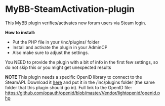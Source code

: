 # MyBB-SteamActivation-plugin
This MyBB plugin verifies/activates new forum users via Steam login.

<b>How to install:</b> <ul>
<li>Put the PHP file in your /inc/plugins/ folder</li>
<li>Install and activate the plugin in your AdminCP</li>
<li>Also make sure to adjust the settings.</li></ul>

You NEED to provide the plugin with a bit of info in the first few settings, so do not skip this or you might get unexpected results

<b>NOTE</b> This plugin needs a specific OpenID library to connect to the SteamAPI. Download it <a href="https://github.com/opauth/openid/blob/master/Vendor/lightopenid/openid.php">here</a> and put it in the /inc/plugins folder (the same folder that this plugin should go in).
Full link to the OpenID file: https://github.com/opauth/openid/blob/master/Vendor/lightopenid/openid.php
